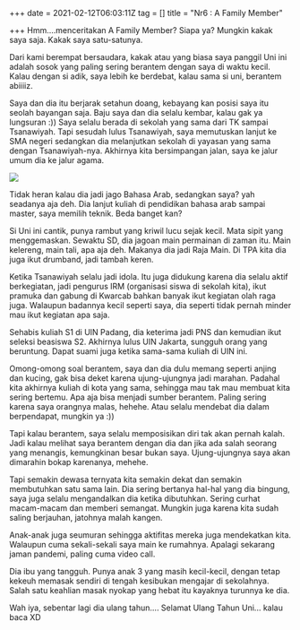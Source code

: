 +++
date = 2021-02-12T06:03:11Z
tag = []
title = "Nr6 : A Family Member"

+++
Hmm....menceritakan A Family Member? Siapa ya? Mungkin kakak saya saja. Kakak saya satu-satunya.

Dari kami berempat bersaudara, kakak atau yang biasa saya panggil Uni ini adalah sosok yang paling sering berantem dengan saya di waktu kecil. Kalau dengan si adik, saya lebih ke berdebat, kalau sama si uni, berantem abiiiiz.

Saya dan dia itu berjarak setahun doang, kebayang kan posisi saya itu seolah bayangan saja. Baju saya dan dia selalu kembar, kalau gak ya lungsuran :)) Saya selalu berada di sekolah yang sama dari TK sampai Tsanawiyah. Tapi sesudah lulus Tsanawiyah, saya memutuskan lanjut ke SMA negeri sedangkan dia melanjutkan sekolah di yayasan yang sama dengan Tsanawiyah-nya. Akhirnya kita bersimpangan jalan, saya ke jalur umum dia ke jalur agama.

![](/img/uploads/photo_2021-02-14-17-48-18.jpeg)

Tidak heran kalau dia jadi jago Bahasa Arab, sedangkan saya? yah seadanya aja deh. Dia lanjut kuliah di pendidikan bahasa arab sampai master, saya memilih teknik. Beda banget kan?

Si Uni ini cantik, punya rambut yang kriwil lucu sejak kecil. Mata sipit yang menggemaskan. Sewaktu SD, dia jagoan main permainan di zaman itu. Main kelereng, main tali, apa aja deh. Makanya dia jadi Raja Main. Di TPA kita dia juga ikut drumband, jadi tambah keren.

Ketika Tsanawiyah selalu jadi idola. Itu juga didukung karena dia selalu aktif berkegiatan, jadi pengurus IRM (organisasi siswa di sekolah kita), ikut pramuka dan gabung di Kwarcab bahkan banyak ikut kegiatan olah raga juga. Walaupun badannya kecil seperti saya, dia seperti tidak pernah minder mau ikut kegiatan apa saja.

Sehabis kuliah S1 di UIN Padang, dia keterima jadi PNS dan kemudian ikut seleksi beasiswa S2. Akhirnya lulus UIN Jakarta, sungguh orang yang beruntung. Dapat suami juga ketika sama-sama kuliah di UIN ini.

Omong-omong soal berantem, saya dan dia dulu memang seperti anjing dan kucing, gak bisa deket karena ujung-ujungnya jadi marahan. Padahal kita akhirnya kuliah di kota yang sama, sehingga mau tak mau membuat kita sering bertemu. Apa aja bisa menjadi sumber berantem. Paling sering karena saya orangnya malas, hehehe. Atau selalu mendebat dia dalam berpendapat, mungkin ya :))

Tapi kalau berantem, saya selalu memposisikan diri tak akan pernah kalah. Jadi kalau melihat saya berantem dengan dia dan jika ada salah seorang yang menangis, kemungkinan besar bukan saya. Ujung-ujungnya saya akan dimarahin bokap karenanya, mehehe.

Tapi semakin dewasa ternyata kita semakin dekat dan semakin membutuhkan satu sama lain. Dia sering bertanya hal-hal yang dia bingung, saya juga selalu mengandalkan dia ketika dibutuhkan. Sering curhat macam-macam dan memberi semangat. Mungkin juga karena kita sudah saling berjauhan, jatohnya malah kangen.

Anak-anak juga seumuran sehingga aktifitas mereka juga mendekatkan kita. Walaupun cuma sekali-sekali saya main ke rumahnya. Apalagi sekarang jaman pandemi, paling cuma video call.

Dia ibu yang tangguh. Punya anak 3 yang masih kecil-kecil, dengan tetap kekeuh memasak sendiri di tengah kesibukan mengajar di sekolahnya. Salah satu keahlian masak nyokap yang hebat itu kayaknya turunnya ke dia.

Wah iya, sebentar lagi dia ulang tahun.... Selamat Ulang Tahun Uni... kalau baca XD